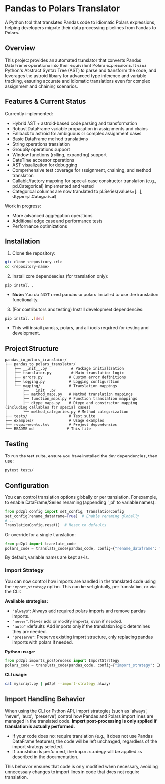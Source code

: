 # Pandas to Polars Translator

A Python tool that translates Pandas code to idiomatic Polars expressions, helping developers migrate their data processing pipelines from Pandas to Polars.

## Overview

This project provides an automated translator that converts Pandas DataFrame operations into their equivalent Polars expressions. It uses Python's Abstract Syntax Tree (AST) to parse and transform the code, and leverages the astroid library for advanced type inference and variable tracking, ensuring accurate and idiomatic translations even for complex assignment and chaining scenarios.

## Features & Current Status

Currently implemented:
- Hybrid AST + astroid-based code parsing and transformation
- Robust DataFrame variable propagation in assignments and chains
- Fallback to astroid for ambiguous or complex assignment cases
- Basic DataFrame method translations
- String operations translation
- GroupBy operations support
- Window functions (rolling, expanding) support
- DateTime accessor operations
- AST visualization for debugging
- Comprehensive test coverage for assignment, chaining, and method translation
- Callable/factory mapping for special-case constructor translation (e.g., pd.Categorical) implemented and tested
- Categorical columns are now translated to pl.Series(values=[...], dtype=pl.Categorical)

Work in progress:
- More advanced aggregation operations
- Additional edge case and performance tests
- Performance optimizations

## Installation

1. Clone the repository:
```bash
git clone <repository-url>
cd <repository-name>
```

2. Install core dependencies (for translation only):
```bash
pip install .
```

- **Note:** You do NOT need pandas or polars installed to use the translation functionality.

3. (For contributors and testing) Install development dependencies:
```bash
pip install .[dev]
```

- This will install pandas, polars, and all tools required for testing and development.

## Project Structure

```
pandas_to_polars_translator/
├── pandas_to_polars_translator/
│   ├── __init__.py           # Package initialization
│   ├── translator.py         # Main translation logic
│   ├── errors.py            # Custom error definitions
│   ├── logging.py           # Logging configuration
│   └── mapping/             # Translation mappings
│       ├── __init__.py
│       ├── method_maps.py   # Method translation mappings
│       ├── function_maps.py # Function translation mappings
│       ├── dtype_maps.py    # Dtype and constructor mapping (including callables for special cases)
│       └── method_categories.py # Method categorization
├── tests/                   # Test suite
├── examples/                # Usage examples
├── requirements.txt         # Project dependencies
└── README.md               # This file
```

## Testing

To run the test suite, ensure you have installed the dev dependencies, then use:
```bash
pytest tests/
```

## Configuration

You can control translation options globally or per translation. For example, to enable DataFrame/Series renaming (appending '_pl' to variable names):

```python
from pd2pl.config import set_config, TranslationConfig
set_config(rename_dataframe=True)  # Enable renaming globally
# ...
TranslationConfig.reset()  # Reset to defaults
```

Or override for a single translation:

```python
from pd2pl import translate_code
polars_code = translate_code(pandas_code, config={"rename_dataframe": True})
```

By default, variable names are kept as-is.

### Import Strategy

You can now control how imports are handled in the translated code using the `import_strategy` option. This can be set globally, per translation, or via the CLI:

**Available strategies:**
- `"always"`: Always add required polars imports and remove pandas imports.
- `"never"`: Never add or modify imports, even if needed.
- `"auto"` (default): Add imports only if the translation logic determines they are needed.
- `"preserve"`: Preserve existing import structure, only replacing pandas imports with polars if needed.

**Python usage:**
```python
from pd2pl.imports_postprocess import ImportStrategy
polars_code = translate_code(pandas_code, config={"import_strategy": ImportStrategy.ALWAYS})
```

**CLI usage:**
```bash
cat myscript.py | pd2pl --import-strategy always
```

## Import Handling Behavior

When using the CLI or Python API, import strategies (such as 'always', 'never', 'auto', 'preserve') control how Pandas and Polars import lines are managed in the translated code. **Import post-processing is only applied if translation is actually performed.**

- If your code does not require translation (e.g., it does not use Pandas DataFrame features), the code will be left unchanged, regardless of the import strategy selected.
- If translation is performed, the import strategy will be applied as described in the documentation.

This behavior ensures that code is only modified when necessary, avoiding unnecessary changes to import lines in code that does not require translation.
